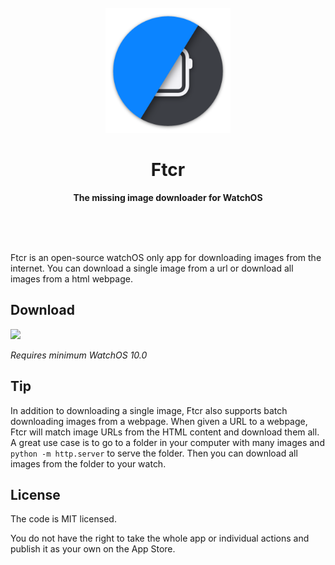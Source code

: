 <div align="center">
	<br>
	<a href="https://github.com/sebersta/ftcr">
		<img src="readmeicon.png" width="200" height="200">
	</a>
	<h1>Ftcr</h1>
	<p>
		<b>The missing image downloader for WatchOS</b>
	</p>
	<br>
	<br>
	<br>
</div>

Ftcr is an open-source watchOS only app for downloading images from the internet. You can download a single image from a url or download all images from a html webpage.


## Download

[![](https://sindresorhus.com/assets/download-on-app-store-badge.svg)](https://apps.apple.com/app/id6670340941)

*Requires minimum WatchOS 10.0*

## Tip

In addition to downloading a single image, Ftcr also supports batch downloading images from a webpage. 
When given a URL to a webpage, Ftcr will match image URLs from the HTML content and download them all. A great use case is to go to a folder in your computer with many images and `python -m http.server` to serve the folder. Then you can download all images from the folder to your watch.

## License

The code is MIT licensed.

You do not have the right to take the whole app or individual actions and publish it as your own on the App Store.
